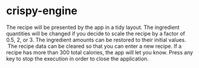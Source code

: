 # crispy-engine
The recipe will be presented by the app in a tidy layout.
The ingredient quantities will be changed if you decide to scale the recipe by a factor of 0.5, 2, or 3.
The ingredient amounts can be restored to their initial values.
 The recipe data can be cleared so that you can enter a new recipe.
If a recipe has more than 300 total calories, the app will let you know.
Press any key to stop the execution in order to close the application.

